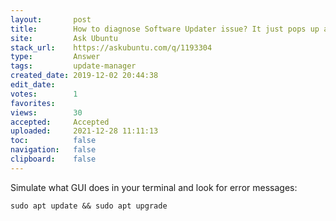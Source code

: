 ```yaml
---
layout:       post
title:        How to diagnose Software Updater issue? It just pops up a window with no content
site:         Ask Ubuntu
stack_url:    https://askubuntu.com/q/1193304
type:         Answer
tags:         update-manager
created_date: 2019-12-02 20:44:38
edit_date:    
votes:        1
favorites:    
views:        30
accepted:     Accepted
uploaded:     2021-12-28 11:11:13
toc:          false
navigation:   false
clipboard:    false
---
```


Simulate what GUI does in your terminal and look for error messages:

``` 
sudo apt update && sudo apt upgrade

```
